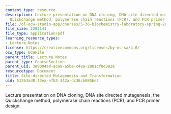 ```yaml
---
content_type: resource
description: Lecture presentation on DNA cloning, DNA site directed mutagenesis, the
  Quickchange method, polymerase chain reactions (PCR), and PCR primer design.
file: /ol-ocw-studio-app/courses/5-36-biochemistry-laboratory-spring-2009/51263ad8f3eaefb3342adc36cb085be2_Slide2.pdf
file_size: 2292141
file_type: application/pdf
learning_resource_types:
- Lecture Notes
license: https://creativecommons.org/licenses/by-nc-sa/4.0/
ocw_type: OCWFile
parent_title: Lecture Notes
parent_type: CourseSection
parent_uid: 3e9004ad-aca9-a5be-c48a-2881cf8d082e
resourcetype: Document
title: Site-directed Mutagenesis and Transformation
uid: 51263ad8-f3ea-efb3-342a-dc36cb085be2
---
```

Lecture presentation on DNA cloning, DNA site directed mutagenesis, the Quickchange method, polymerase chain reactions (PCR), and PCR primer design.